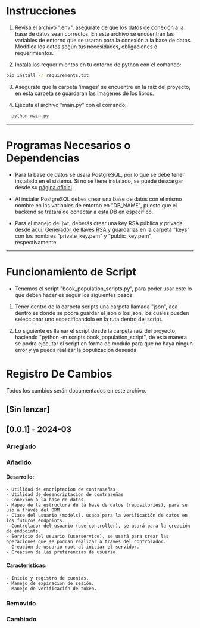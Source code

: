 # Instrucciones
1. Revisa el archivo ".env", asegurate de que los datos de conexión a la base de datos sean correctos.
  En este archivo se encuentran las variables de entorno que se usaran para la conexión a la base de datos.
  Modifica los datos según tus necesidades, obligaciones o requerimientos.

2. Instala los requerimientos en tu entorno de python con el comando:
  ```bash
  pip install -r requirements.txt
  ```
  
3. Asegurate que la carpeta 'images' se encuentre en la raiz del proyecto, en esta carpeta se guardaran las imagenes de los libros.

4. Ejecuta el archivo "main.py" con el comando:
  ```bash
    python main.py
  ```

---

# Programas Necesarios o Dependencias
- Para la base de datos se usará PostgreSQL, por lo que se debe tener instalado en el sistema. 
  Si no se tiene instalado, se puede descargar desde su [página oficial](https://www.postgresql.org/download/).

- Al instalar PostgreSQL debes crear una base de datos con el mismo nombre en las variables de entorno en "DB_NAME", puesto que el backend
  se tratará de conectar a esta DB en especifico.

- Para el manejo del jwt, deberás crear una key RSA pública y privada desde aqui:
  [Generador de llaves RSA](https://cryptotools.net/rsagen) 
  y guardarlas en la carpeta "keys" con los nombres "private_key.pem" y "public_key.pem" respectivamente.

---

# Funcionamiento de Script
- Tenemos el script "book_population_scripts.py", para poder usar este lo que deben hacer es seguir los siguientes pasos:
1. Tener dentro de la carpeta scripts una carpeta llamada "json", aca dentro es donde se podra guardar el json o los json, los cuales pueden seleccionar uno especificandolo en la ruta dentro del script. 

2. Lo siguiente es llamar el script desde la carpeta raiz del proyecto, haciendo "python -m scripts.book_population_script", de esta manera se podra ejecutar el script en forma de modulo para que no haya ningun error y ya pueda realizar la populizacion deseada

# Registro De Cambios

Todos los cambios serán documentados en este archivo.

## [Sin lanzar]


## [0.0.1] - 2024-03

### Arreglado
### Añadido
  #### Desarrollo: 
    - Utilidad de encriptacion de contraseñas 
    - Utilidad de desencriptacion de contraseñas
    - Conexión a la base de datos.
    - Mapeo de la estructura de la base de datos (repositories), para su uso a través del ORM.
    - Clase del usuario (models), usada para la verificación de datos en los futuros endpoints.
    - Controlador del usuario (usercontroller), se usará para la creación de endpoints.
    - Servicio del usuario (userservice), se usará para crear las operaciones que se podran realizar a través del controlador.
    - Creación de usuario root al iniciar el servidor. 
    - Creación de las preferencias de usuario.
  
  #### Caracteristicas:
    - Inicio y registro de cuentas.
    - Manejo de expiración de sesión.
    - Manejo de verificación de token.

### Removido
### Cambiado

